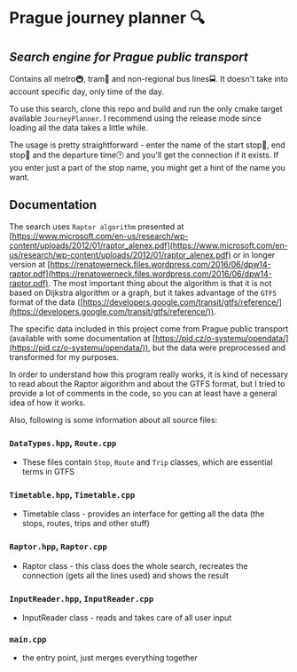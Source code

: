 # Prague journey planner 🔍

## *Search engine for Prague public transport*

Contains all metro🚇, tram🚊 and non-regional bus lines🚍.
It doesn't take into account specific day, only time of the day.

To use this search, clone this repo and build and run the only cmake target 
available `JourneyPlanner`.
I recommend using the release mode since loading all the data takes a little while.

The usage is pretty straightforward - enter the name of the start stop🚏, end stop🚏 and the departure time🕑 and 
you'll get the connection if it exists. If you enter just a part of the stop name, you might get
a hint of the name you want.

## Documentation

The search uses `Raptor algorithm` presented at [https://www.microsoft.com/en-us/research/wp-content/uploads/2012/01/raptor_alenex.pdf](https://www.microsoft.com/en-us/research/wp-content/uploads/2012/01/raptor_alenex.pdf)
or in longer version at [https://renatowerneck.files.wordpress.com/2016/06/dpw14-raptor.pdf](https://renatowerneck.files.wordpress.com/2016/06/dpw14-raptor.pdf).
The most important thing about the algorithm is that it is not based on Dijkstra algorithm or a graph, 
but it takes advantage of the `GTFS` format of the data ([https://developers.google.com/transit/gtfs/reference/](https://developers.google.com/transit/gtfs/reference/)).

The specific data included in this project come from Prague public transport (available with
some documentation at [https://pid.cz/o-systemu/opendata/](https://pid.cz/o-systemu/opendata/)), 
but the data were preprocessed and transformed for my purposes.

In order to understand how this program really works, it is kind of necessary to read about the Raptor algorithm
and about the GTFS format, but I tried to provide a lot of comments in the code, so you can at least 
have a general idea of how it works.

Also, following is some information about all source files:

### `DataTypes.hpp`, `Route.cpp`
- These files contain `Stop`, `Route` and `Trip` classes, which are essential terms in GTFS

### `Timetable.hpp`, `Timetable.cpp`
- Timetable class - provides an interface for getting all the data (the stops, routes, trips and other stuff)

### `Raptor.hpp`, `Raptor.cpp`
- Raptor class - this class does the whole search, recreates the connection (gets all the lines 
used) and shows the result

### `InputReader.hpp`, `InputReader.cpp`
- InputReader class - reads and takes care of all user input

### `main.cpp`
- the entry point, just merges everything together